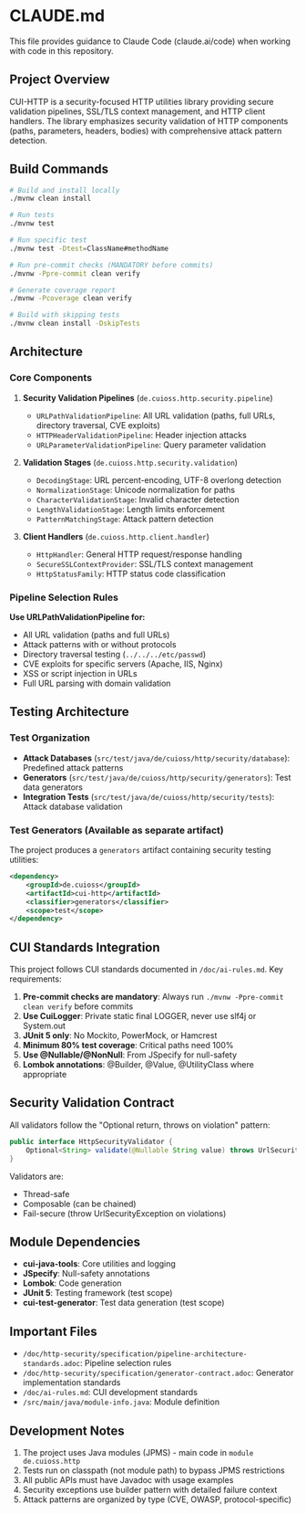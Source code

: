 # CLAUDE.md

This file provides guidance to Claude Code (claude.ai/code) when working with code in this repository.

## Project Overview

CUI-HTTP is a security-focused HTTP utilities library providing secure validation pipelines, SSL/TLS context management, and HTTP client handlers. The library emphasizes security validation of HTTP components (paths, parameters, headers, bodies) with comprehensive attack pattern detection.

## Build Commands

```bash
# Build and install locally
./mvnw clean install

# Run tests
./mvnw test

# Run specific test
./mvnw test -Dtest=ClassName#methodName

# Run pre-commit checks (MANDATORY before commits)
./mvnw -Ppre-commit clean verify

# Generate coverage report
./mvnw -Pcoverage clean verify

# Build with skipping tests
./mvnw clean install -DskipTests
```

## Architecture

### Core Components

1. **Security Validation Pipelines** (`de.cuioss.http.security.pipeline`)
   - `URLPathValidationPipeline`: All URL validation (paths, full URLs, directory traversal, CVE exploits)
   - `HTTPHeaderValidationPipeline`: Header injection attacks
   - `URLParameterValidationPipeline`: Query parameter validation

2. **Validation Stages** (`de.cuioss.http.security.validation`)
   - `DecodingStage`: URL percent-encoding, UTF-8 overlong detection
   - `NormalizationStage`: Unicode normalization for paths
   - `CharacterValidationStage`: Invalid character detection
   - `LengthValidationStage`: Length limits enforcement
   - `PatternMatchingStage`: Attack pattern detection

3. **Client Handlers** (`de.cuioss.http.client.handler`)
   - `HttpHandler`: General HTTP request/response handling
   - `SecureSSLContextProvider`: SSL/TLS context management
   - `HttpStatusFamily`: HTTP status code classification

### Pipeline Selection Rules

**Use URLPathValidationPipeline for:**
- All URL validation (paths and full URLs)
- Attack patterns with or without protocols
- Directory traversal testing (`../../../etc/passwd`)
- CVE exploits for specific servers (Apache, IIS, Nginx)
- XSS or script injection in URLs
- Full URL parsing with domain validation

## Testing Architecture

### Test Organization

- **Attack Databases** (`src/test/java/de/cuioss/http/security/database`): Predefined attack patterns
- **Generators** (`src/test/java/de/cuioss/http/security/generators`): Test data generators
- **Integration Tests** (`src/test/java/de/cuioss/http/security/tests`): Attack database validation

### Test Generators (Available as separate artifact)

The project produces a `generators` artifact containing security testing utilities:
```xml
<dependency>
    <groupId>de.cuioss</groupId>
    <artifactId>cui-http</artifactId>
    <classifier>generators</classifier>
    <scope>test</scope>
</dependency>
```

## CUI Standards Integration

This project follows CUI standards documented in `/doc/ai-rules.md`. Key requirements:

1. **Pre-commit checks are mandatory**: Always run `./mvnw -Ppre-commit clean verify` before commits
2. **Use CuiLogger**: Private static final LOGGER, never use slf4j or System.out
3. **JUnit 5 only**: No Mockito, PowerMock, or Hamcrest
4. **Minimum 80% test coverage**: Critical paths need 100%
5. **Use @Nullable/@NonNull**: From JSpecify for null-safety
6. **Lombok annotations**: @Builder, @Value, @UtilityClass where appropriate

## Security Validation Contract

All validators follow the "Optional return, throws on violation" pattern:

```java
public interface HttpSecurityValidator {
    Optional<String> validate(@Nullable String value) throws UrlSecurityException;
}
```

Validators are:
- Thread-safe
- Composable (can be chained)
- Fail-secure (throw UrlSecurityException on violations)

## Module Dependencies

- **cui-java-tools**: Core utilities and logging
- **JSpecify**: Null-safety annotations
- **Lombok**: Code generation
- **JUnit 5**: Testing framework (test scope)
- **cui-test-generator**: Test data generation (test scope)

## Important Files

- `/doc/http-security/specification/pipeline-architecture-standards.adoc`: Pipeline selection rules
- `/doc/http-security/specification/generator-contract.adoc`: Generator implementation standards
- `/doc/ai-rules.md`: CUI development standards
- `/src/main/java/module-info.java`: Module definition

## Development Notes

1. The project uses Java modules (JPMS) - main code in `module de.cuioss.http`
2. Tests run on classpath (not module path) to bypass JPMS restrictions
3. All public APIs must have Javadoc with usage examples
4. Security exceptions use builder pattern with detailed failure context
5. Attack patterns are organized by type (CVE, OWASP, protocol-specific)